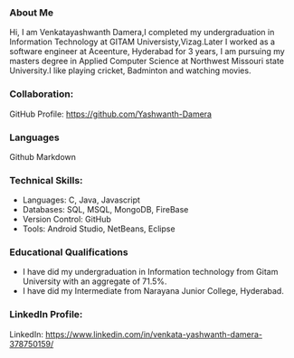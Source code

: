 ### About Me 

Hi, I am Venkatayashwanth Damera,I completed my undergraduation in Information Technology at GITAM Universisty,Vizag.Later I worked as a software engineer at Aceenture, Hyderabad for 3 years, I am pursuing my masters degree in Applied Computer Science at Northwest Missouri state University.I like playing cricket, Badminton and watching movies.

### Collaboration:
GitHub Profile: https://github.com/Yashwanth-Damera

### Languages
 Github Markdown

### Technical Skills:
- Languages: C, Java, Javascript
- Databases: SQL, MSQL, MongoDB, FireBase
- Version Control: GitHub
- Tools: Android Studio, NetBeans, Eclipse

### Educational Qualifications
- I have did my undergraduation in Information technology from Gitam University with an aggregate of 71.5%.
- I have did my Intermediate from Narayana Junior College, Hyderabad.

### LinkedIn Profile:
LinkedIn: https://www.linkedin.com/in/venkata-yashwanth-damera-378750159/
